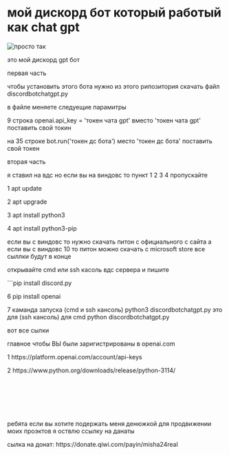 # мой дискорд бот который работый как chat gpt
<picture>
 <img alt="просто так " src="http://92.63.189.31/square_draw_icon_252083.ico">
</picture>
<p>это мой дискорд gpt бот</p>
<p>первая часть</p>
<p>чтобы установить этого бота нужно из этого рипозитория скачать файл discordbotchatgpt.py</p>
<p>в файле меняете следуещие парамитры</p>
<p>9 строка openai.api_key = 'токен чата gpt' вместо 'токен чата gpt' поставить свой токин</p>
<p>на 35 строке bot.run('токен дс бота') место 'токен дс бота' поставить свой токен</p>
<p>вторая часть</p>
<p>я ставил на вдс но если вы на виндовс то пункт 1 2 3 4 пропускайте</p>
<p>1 apt update</p>
<p>2 apt upgrade</p>
<p>3 apt install python3</p>
<p>4 apt install python3-pip</p>
<p>если вы с виндовс то нужно скачать питон с официального с сайта а если вы с виндовс 10 то питон можно скачать с microsoft store все сыллки будут в конце</p>
<p>открывайте cmd или ssh касоль вдс сервера и пишите</p>
```pip install discord.py
<p>6 pip install openai</p>
<p>7 каманда запуска (cmd и ssh кансоль) python3 discordbotchatgpt.py это для (ssh кансоль) для cmd python discordbotchatgpt.py</p>
<p>вот все сылки</p>
<p>главное чтобы ВЫ были заригистрированы в openai.com</p>
<p>1 https://platform.openai.com/account/api-keys</p>
<p>2 https://www.python.org/downloads/release/python-3114/</p>
<p> </p>
<p> </p>
<p> </p>
<p>ребята если вы хотите подержать меня денюжкой для продвижении моих проэктов я оствлю ссылку на данаты</p>
<p>сылка на донат: https://donate.qiwi.com/payin/misha24real</p>
